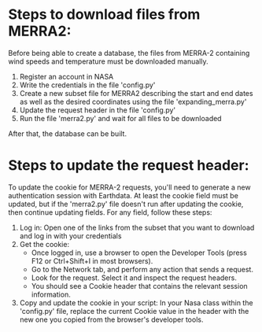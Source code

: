 
# Steps to download files from MERRA2:
Before being able to create a database, the files from MERRA-2 containing wind speeds and temperature must be downloaded manually.
1) Register an account in NASA
2) Write the credentials in the file 'config.py'
3) Create a new subset file for MERRA2 describing the start and end dates as well as the desired coordinates using the file 'expanding_merra.py'
4) Update the request header in the file 'config.py'
5) Run the file 'merra2.py' and wait for all files to be downloaded

After that, the database can be built.

# Steps to update the request header:
To update the cookie for MERRA-2 requests, you'll need to generate a new authentication session with Earthdata. At least the cookie field must be updated, but if the 'merra2.py' file doesn't run after updating the cookie, then continue updating fields. 
For any field, follow these steps:
1) Log in: Open one of the links from the subset that you want to download and log in with your credentials
2) Get the cookie:
    * Once logged in, use a browser to open the Developer Tools (press F12 or Ctrl+Shift+I in most browsers).
    * Go to the Network tab, and perform any action that sends a request.
    * Look for the request. Select it and inspect the request headers.
    * You should see a Cookie header that contains the relevant session information.
3) Copy and update the cookie in your script: In your Nasa class within the 'config.py' file, replace the current Cookie value in the header with the new one you copied from the browser's developer tools.